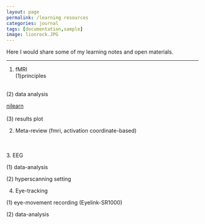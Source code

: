 ```yaml
---
layout: page
permalink: /learning resources
categories: journal
tags: [documentation,sample]
image: lionrock.JPG
---
```


Here I would share some of my learning notes and open materials. <br>

---







1. fMRI <br>
(1)principles
<br>
(2) data analysis

  [nilearn](https://nilearn.github.io/stable/index.html)<br>
<br>
(3) results plot<br>


2. Meta-review (fmri, activation coordinate-based)<br>

<br>
<br>
3. EEG<br>

(1) data-analysis <br>

(2) hyperscanning setting <br>



4. Eye-tracking <br>

(1) eye-movement recording (Eyelink-SR1000) <br>

(2) data-analysis <br>


